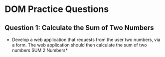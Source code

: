 # DOM Practice Questions #


## Question 1: Calculate the Sum of Two Numbers ##

* Develop a web application that requests from the user two numbers, via a form.  The web application should then calculate the sum of two numbers SUM 2 Numbers*



